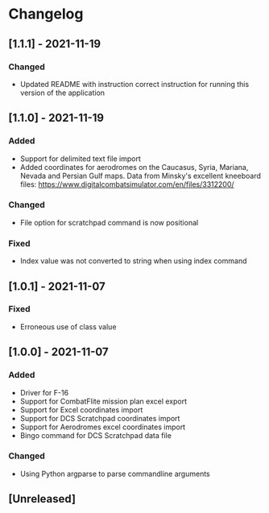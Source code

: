 # Changelog

## [1.1.1] - 2021-11-19
### Changed
- Updated README with instruction correct instruction for running this version of the application

## [1.1.0] - 2021-11-19
### Added
- Support for delimited text file import
- Added coordinates for aerodromes on the Caucasus, Syria, Mariana, Nevada and Persian Gulf maps. Data from Minsky's excellent kneeboard files: https://www.digitalcombatsimulator.com/en/files/3312200/

### Changed
- File option for scratchpad command is now positional

### Fixed
- Index value was not converted to string when using index command

## [1.0.1] - 2021-11-07
### Fixed
- Erroneous use of class value

## [1.0.0] - 2021-11-07

### Added
- Driver for F-16
- Support for CombatFlite mission plan excel export
- Support for Excel coordinates import
- Support for DCS Scratchpad coordinates import
- Support for Aerodromes excel coordinates import
- Bingo command for DCS Scratchpad data file

### Changed
- Using Python argparse to parse commandline arguments

## [Unreleased]
